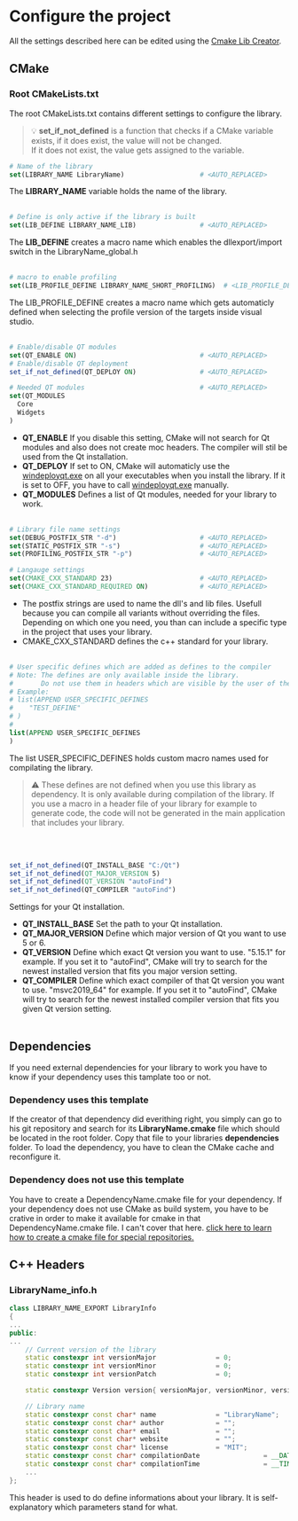 # Configure the project
All the settings described here can be edited using the [Cmake Lib Creator](https://github.com/KROIA/CmakeLibCreator).

## CMake
### Root CMakeLists.txt
The root CMakeLists.txt contains different settings to configure the library. 

> 💡 **set_if_not_defined** is a function that checks if a CMake variable exists, if it does exist, the value will not be changed.<br>If it does not exist, the value gets assigned to the variable. 


``` cmake
# Name of the library
set(LIBRARY_NAME LibraryName)                   # <AUTO_REPLACED>
```
The **LIBRARY_NAME** variable holds the name of the library. <br><br>

``` cmake
# Define is only active if the library is built
set(LIB_DEFINE LIBRARY_NAME_LIB)                # <AUTO_REPLACED>
```
The **LIB_DEFINE** creates a macro name which enables the dllexport/import switch in the LibraryName_global.h<br><br>



``` cmake
# macro to enable profiling
set(LIB_PROFILE_DEFINE LIBRARY_NAME_SHORT_PROFILING)  # <LIB_PROFILE_DEFINE>  
```
The LIB_PROFILE_DEFINE creates a macro name which gets automaticly defined when selecting the profile version of the targets inside visual studio.<br><br>

``` cmake
# Enable/disable QT modules
set(QT_ENABLE ON)	                            # <AUTO_REPLACED> 
# Enable/disable QT deployment
set_if_not_defined(QT_DEPLOY ON)	            # <AUTO_REPLACED> 

# Needed QT modules                             # <AUTO_REPLACED> 
set(QT_MODULES
  Core
  Widgets
)
```
* **QT_ENABLE** If you disable this setting, CMake will not search for Qt modules and also does not create moc headers. The compiler will stil be used from the Qt installation.
* **QT_DEPLOY** If set to ON, CMake will automaticly use the [windeployqt.exe](https://doc.qt.io/qt-5/windows-deployment.html) on all your executables when you install the library.
If it is set to OFF, you have to call [windeployqt.exe](https://doc.qt.io/qt-5/windows-deployment.html)  manually.
* **QT_MODULES** Defines a list of Qt modules, needed for your library to work. 
<br><br>


``` cmake
# Library file name settings
set(DEBUG_POSTFIX_STR "-d")                     # <AUTO_REPLACED> 
set(STATIC_POSTFIX_STR "-s")                    # <AUTO_REPLACED> 
set(PROFILING_POSTFIX_STR "-p")                 # <AUTO_REPLACED>  

# Langauge settings
set(CMAKE_CXX_STANDARD 23)                      # <AUTO_REPLACED> 
set(CMAKE_CXX_STANDARD_REQUIRED ON)             # <AUTO_REPLACED> 
```
* The postfix strings are used to name the dll's and lib files. Usefull because you can compile all variants without overriding the files. Depending on which one you need, you than can include a specific type in the project that uses your library.
* CMAKE_CXX_STANDARD defines the c++ standard for your library.<br><br>



``` cmake
# User specific defines which are added as defines to the compiler
# Note: The defines are only available inside the library.
#       Do not use them in headers which are visible by the user of the library.
# Example:
# list(APPEND USER_SPECIFIC_DEFINES 
#    "TEST_DEFINE"
# )
# 
list(APPEND USER_SPECIFIC_DEFINES 
)
```
The list USER_SPECIFIC_DEFINES holds custom macro names used for compilating the library.
>⚠️ These defines are not defined when you use this library as dependency. It is only available during compilation of the library. If you use a macro in a header file of your library for example to generate code, the code will not be generated in the main application that includes your library.

<br><br>
``` cmake
set_if_not_defined(QT_INSTALL_BASE "C:/Qt")
set_if_not_defined(QT_MAJOR_VERSION 5)
set_if_not_defined(QT_VERSION "autoFind")
set_if_not_defined(QT_COMPILER "autoFind")
```
Settings for your Qt installation. 
* **QT_INSTALL_BASE** Set the path to your Qt installation.
* **QT_MAJOR_VERSION** Define which major version of Qt you want to use 5 or 6.
* **QT_VERSION** Define which exact Qt version you want to use.
"5.15.1" for example. If you set it to "autoFind", CMake will try to search for the newest installed version that fits you major version setting.
* **QT_COMPILER** Define which exact compiler of that Qt version you want to use.
"msvc2019_64" for example. If you set it to "autoFind", CMake will try to search for the newest installed compiler version that fits you given Qt version setting.
<br><br>


## Dependencies
If you need external dependencies for your library to work you have to know if your dependency uses this tamplate too or not.

### Dependency uses this template
If the creator of that dependency did everithing right, you simply can go to his git repository and search for its **LibraryName.cmake** file which should be located in the root folder. Copy that file to your libraries **dependencies** folder. 
To load the dependency, you have to clean the CMake cache and reconfigure it.

### Dependency does not use this template
You have to create a DependencyName.cmake file for your dependency. If your dependency does not use CMake as build system, you have to be crative in order to make it available for cmake in that DependencyName.cmake file.
I can't cover that here.
[click here to learn how to create a cmake file for special repositories.](dependencies.md#Create-a-dependency-file-from-special-repository)


## C++ Headers
### LibraryName_info.h

``` C++
class LIBRARY_NAME_EXPORT LibraryInfo
{
...
public:
...
    // Current version of the library
    static constexpr int versionMajor				= 0;
    static constexpr int versionMinor				= 0;
    static constexpr int versionPatch				= 0;

    static constexpr Version version{ versionMajor, versionMinor, versionPatch };

    // Library name
    static constexpr const char* name				= "LibraryName";
    static constexpr const char* author				= "";
    static constexpr const char* email				= "";
    static constexpr const char* website			= "";
    static constexpr const char* license			= "MIT";
    static constexpr const char* compilationDate                = __DATE__;
    static constexpr const char* compilationTime                = __TIME__;
    ...
};
```
This header is used to do define informations about your library. It is self-explanatory which parameters stand for what.
